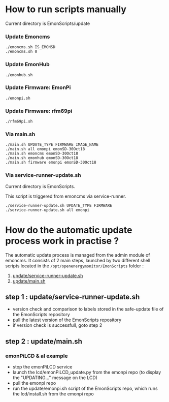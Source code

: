 # How to run scripts manually

Current directory is EmonScripts/update

### Update Emoncms

    ./emoncms.sh IS_EMONSD
    ./emoncms.sh 0
    
### Update EmonHub

    ./emonhub.sh
    
### Update Firmware: EmonPi

    ./emonpi.sh
    
### Update Firmware: rfm69pi

    ./rfm69pi.sh
    
### Via main.sh

    ./main.sh UPDATE_TYPE FIRMWARE IMAGE_NAME
    ./main.sh all emonpi emonSD-30Oct18
    ./main.sh emoncms emonSD-30Oct18
    ./main.sh emonhub emonSD-30Oct18
    ./main.sh firmware emonpi emonSD-30Oct18
    
### Via service-runner-update.sh

Current directory is EmonScripts.

This script is triggered from emoncms via service-runner.

    ./service-runner-update.sh UPDATE_TYPE FIRMWARE
    ./service-runner-update.sh all emonpi

# How do the automatic update process work in practise ? 

The automatic update process is managed from the admin module of emoncms. 
It consists of 2 main steps, launched by two different shell scripts located in the `/opt/openenergymonitor/EmonScripts` folder :

1) [update/service-runner-update.sh](service-runner-update.sh)
2) [update/main.sh](main.sh)

## step 1 : update/service-runner-update.sh

- version check and comparison to labels stored in the safe-update file of the EmonScripts repository
- pull the latest version of the EmonScripts repository
- if version check is successfull, goto step 2

## step 2 : update/main.sh

### emonPiLCD & al example

- stop the emonPiLCD service
- launch the lcd/emonPiLCD_update.py from the emonpi repo (to display the "UPDATING..." message on the LCD)
- pull the emonpi repo
- run the update/emonpi.sh script of the EmonScripts repo, which runs the lcd/install.sh from the emonpi repo
